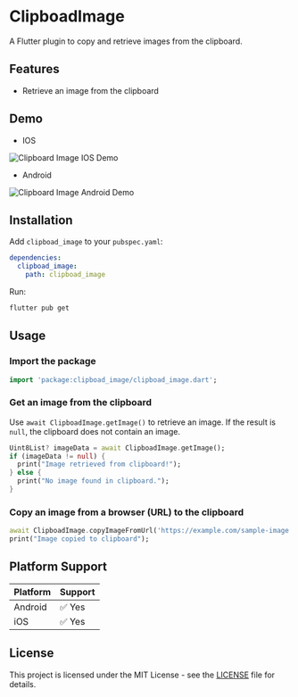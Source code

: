 # ClipboadImage

A Flutter plugin to copy and retrieve images from the clipboard.

## Features
- Retrieve an image from the clipboard

## Demo

- IOS

![Clipboard Image IOS Demo](assets/ios_demo.gif)

- Android

![Clipboard Image Android Demo](assets/android_demo.gif)

## Installation

Add `clipboad_image` to your `pubspec.yaml`:

```yaml
dependencies:
  clipboad_image:
    path: clipboad_image
```

Run:
```sh
flutter pub get
```

## Usage

### Import the package
```dart
import 'package:clipboad_image/clipboad_image.dart';
```

### Get an image from the clipboard
Use `await ClipboadImage.getImage()` to retrieve an image. If the result is `null`, the clipboard does not contain an image.

```dart
Uint8List? imageData = await ClipboadImage.getImage();
if (imageData != null) {
  print("Image retrieved from clipboard!");
} else {
  print("No image found in clipboard.");
}
```

### Copy an image from a browser (URL) to the clipboard
```dart
await ClipboadImage.copyImageFromUrl('https://example.com/sample-image.jpg');
print("Image copied to clipboard");
```

## Platform Support

| Platform | Support |
|----------|---------|
| Android  | ✅ Yes |
| iOS      | ✅ Yes |

## License
This project is licensed under the MIT License - see the [LICENSE](LICENSE) file for details.
